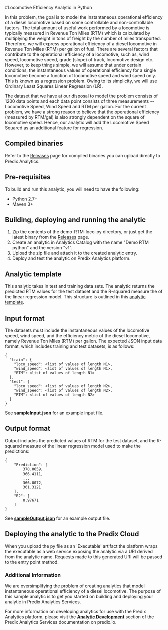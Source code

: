 #Locomotive Efficiency Analytic in Python

In this problem, the goal is to model the instantaneous operational efficiency of a diesel locomotive based on some controllable and non-controllable factors. The total amount of useful work performed by a locomotive is typically measured in Revenue Ton Miles (RTM) which is calculated by multiplying the weight in tons of freight by the number of miles transported. Therefore, we will express operational efficiency of a diesel locomotive in Revenue Ton Miles (RTM) per gallon of fuel. There are several factors that contribute to the operational efficiency of a locomotive, such as, wind speed, locomotive speed, grade (slope) of track, locomotive design etc. However, to keep things simple, we will assume that under certain conditions, the instantaneous values of operational efficiency for a single locomotive become a function of locomotive speed and wind speed only.  This is known as a regression problem. Owing to its simplicity, we will use Ordinary Least Squares Linear Regression (LR).

The dataset that we have at our disposal to model the problem consists of 1200 data points and each data point consists of three measurements -- Locomotive Speed, Wind Speed and RTM per gallon. For the current problem, we have a strong reason to believe that the operational efficiency (measured by RTM/gal) is also strongly dependent on the square of locomotive speed. Hence, our analytic will add the Locomotive Speed Squared as an additional feature for regression.

## Compiled binaries
Refer to the [Releases](https://github.com/PredixDev/predix-analytics-sample/releases) page for compiled binaries you can upload directly to Predix Analytics.

## Pre-requisites
To build and run this analytic, you will need to have the following:

- Python 2.7+
- Maven 3+

## Building, deploying and running the analytic
1. Zip the contents of the demo-RTM-loco-py directory, or just get the latest binary from the [Releases](https://github.com/PredixDev/predix-analytics-sample/releases) page.
2. Create an analytic in Analytics Catalog with the name "Demo RTM python" and the version "v1".
3. Upload the zip file and attach it to the created analytic entry.
4. Deploy and test the analytic on Predix Analytics platform.

## Analytic template
This analytic takes in test and training data sets. The analytic returns the predicted RTM values for the test dataset and the R-squared measure the of the linear regression model. This structure is outlined in this [analytic template](../demo-RTM-loco-template.json).

## Input format

The datasets must include the instantaneous values of the locomotive speed, wind speed, and the efficiency metric of the diesel locomotive, namely Revenue Ton Miles (RTM) per gallon.  The expected JSON input data format, which includes training and test datasets, is as follows:  

```
{
  "train": {
    "loco_speed": <list of values of length N1>,
    "wind_speed": <list of values of length N1>,
    "RTM": <list of values of length N1>
  },
  "test": {
    "loco_speed": <list of values of length N2>,
    "wind_speed": <list of values of length N2>,
    "RTM": <list of values of length N2>
  }
}
```

See **[sampleInput.json](../sampleInput.json)** for an example input file.

## Output format

Output includes the predicted values of RTM for the test dataset, and the R-squared measure of the linear regression model used to make the predictions:

```
{
    "Prediction": [
        370.0659,
        366.4111,
        ...
        366.0072,
        361.3121
    ],
    "R2": [
        0.97671
    ]
}
```

See **[sampleOutput.json](../sampleOutput.json)** for an example output file.

## Deploying the analytic to the Predix Cloud
When you upload the py file as an 'Executable' artifact the platform wraps the executable as a web service exposing the analytic via a URI derived from the analytic name.
Requests made to this generated URI will be passed to the entry point method.

### Additional Information
We are oversimplifying the problem of creating analytics that model instantaneous operational efficiency of a diesel locomotive. The purpose of this sample analytic is to get you started on building and deploying your analytic in Predix Analytics Services.  

For more information on developing analytics for use with the Predix Analytics platform, please visit the **[Analytic Development](https://www.predix.io/docs#Qd2kPYb7)** section of the Predix Analytics Services documentation on predix.io. 


